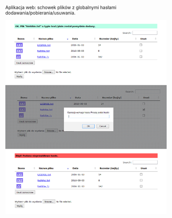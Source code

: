 Aplikacja web: schowek plików z globalnymi hasłami dodawania/pobierania/usuwania.  
  
![](screenshot1.PNG?raw=true "Schowek screenshot1")  
![](screenshot2.PNG?raw=true "Schowek screenshot2")  
![](screenshot3.PNG?raw=true "Schowek screenshot3")  
